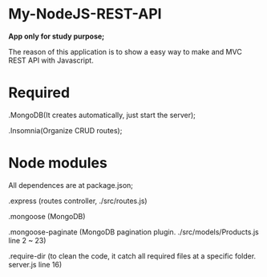 <h1> My-NodeJS-REST-API </h1>
<b> App only for study purpose; </b>
<p> The reason of this application is to show a easy way to make and MVC REST API with Javascript. </p>

<h1> Required </h1>
<p> .MongoDB(It creates automatically, just start the server); </p>
<p> .Insomnia(Organize CRUD routes); </p>

<h1> Node modules </h1>
<p> All dependences are at package.json; </p>
<p> .express (routes controller, ./src/routes.js) </p>
<p> .mongoose (MongoDB) </p>
<p> .mongoose-paginate (MongoDB pagination plugin. ./src/models/Products.js line 2 ~ 23) </p>
<p> .require-dir (to clean the code, it catch all required files at a specific folder. server.js line 16) </p>
 
